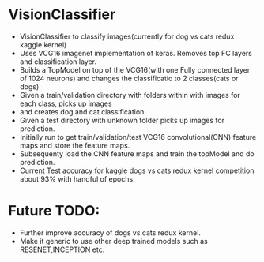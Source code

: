 # VisionClassifier
* VisionClassifier to classify images(currently for dog vs cats redux kaggle kernel) </br>
* Uses VCG16 imagenet implementation of keras. Removes top FC layers and classification layer.</br>
* Builds a TopModel on top of the VCG16(with one Fully connected layer of 1024 neurons) and changes the classificatio to 2 classes(cats or dogs) </br>
* Given a train/validation directory with folders within with images for each class, picks up images 
* and creates dog and cat classification.
* Given a test directory with unknown folder picks up images for prediction.</br>
* Initially run to get train/validation/test VCG16 convolutional(CNN) feature maps and store the feature maps. </br>
* Subsequenty load the CNN feature maps and train the topModel and do prediction.</br>
* Current Test accuracy for kaggle dogs vs cats redux kernel competition about 93% with handful of epochs. </br>

# Future TODO:</br>
* Further improve accuracy of dogs vs cats redux kernel.</br>
* Make it generic to use other deep trained models such as RESENET,INCEPTION etc.</br>
